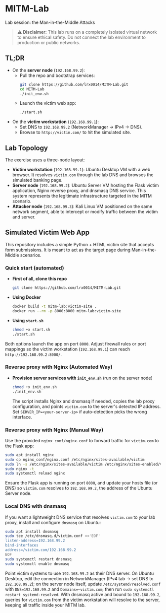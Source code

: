 # MITM-Lab
Lab session: the Man-in-the-Middle Attacks

> **⚠️ Disclaimer:** This lab runs on a completely isolated virtual network to ensure ethical safety. Do not connect the lab environment to production or public networks.

## TL;DR

- On the **server node** (`192.168.99.2`):
  - Pull the repo and bootstrap services:
    ```bash
    git clone https://github.com/lrx0014/MITM-Lab.git
    cd MITM-Lab
    ./init_env.sh
    ```
  - Launch the victim web app:
    ```bash
    ./start.sh
    ```
- On the **victim workstation** (`192.168.99.1`):
  - Set DNS to `192.168.99.2` (NetworkManager → IPv4 → DNS).
  - Browse to `http://victim.com/` to hit the simulated site.

## Lab Topology

The exercise uses a three-node layout:

- **Victim workstation** (`192.168.99.1`): Ubuntu Desktop VM with a web browser. It resolves `victim.com` through the lab DNS and browses the simulated banking page.
- **Server node** (`192.168.99.2`): Ubuntu Server VM hosting the Flask victim application, Nginx reverse proxy, and dnsmasq DNS service. This system represents the legitimate infrastructure targeted in the MITM scenario.
- **Attacker node** (`192.168.99.3`): Kali Linux VM positioned on the same network segment, able to intercept or modify traffic between the victim and server.

## Simulated Victim Web App

This repository includes a simple Python + HTML victim site that accepts form submissions. It is meant to act as the target page during Man-in-the-Middle scenarios.

### Quick start (automated)

- **First of all, clone this repo**

  ```bash
  git clone https://github.com/lrx0014/MITM-Lab.git
  ```

- **Using Docker**

  ```bash
  docker build -t mitm-lab:victim-site .
  docker run --rm -p 8000:8000 mitm-lab:victim-site
  ```

- **Using `start.sh`**

  ```bash
  chmod +x start.sh
  ./start.sh
  ```

Both options launch the app on port `8000`. Adjust firewall rules or port mappings so the victim workstation (`192.168.99.1`) can reach `http://192.168.99.2:8000/`.


### Reverse proxy with Nginx (Automated Way)
- **Provision server services with `init_env.sh`** (run on the server node)

  ```bash
  chmod +x init_env.sh
  ./init_env.sh
  ```

  The script installs Nginx and dnsmasq if needed, copies the lab proxy configuration, and points `victim.com` to the server's detected IP address. Set `SERVER_IP=<your-server-ip>` if auto-detection picks the wrong interface.


### Reverse proxy with Nginx (Manual Way)

Use the provided `nginx_conf/nginx.conf` to forward traffic for `victim.com` to the Flask app:

```bash
sudo apt install nginx
sudo cp nginx_conf/nginx.conf /etc/nginx/sites-available/victim
sudo ln -s /etc/nginx/sites-available/victim /etc/nginx/sites-enabled/victim
sudo nginx -t
sudo systemctl reload nginx
```

Ensure the Flask app is running on port `8000`, and update your hosts file (or DNS) so `victim.com` resolves to `192.168.99.2`, the address of the Ubuntu Server node.

### Local DNS with dnsmasq

If you want a lightweight DNS service that resolves `victim.com` to your lab proxy, install and configure `dnsmasq` on Ubuntu:

```bash
sudo apt install dnsmasq
sudo tee /etc/dnsmasq.d/victim.conf <<'EOF'
listen-address=192.168.99.2
bind-interfaces
address=/victim.com/192.168.99.2
EOF
sudo systemctl restart dnsmasq
sudo systemctl enable dnsmasq
```

Point victim systems to use `192.168.99.2` as their DNS server. On Ubuntu Desktop, edit the connection in NetworkManager (IPv4 tab → set DNS to `192.168.99.2`); on the server node itself, update `/etc/systemd/resolved.conf` with `DNS=192.168.99.2` and `Domains=~victim.com`, then run `sudo systemctl restart systemd-resolved`. With dnsmasq active and bound to `192.168.99.2`, queries for `victim.com` from the victim workstation will resolve to the server, keeping all traffic inside your MITM lab.
